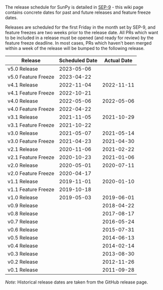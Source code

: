 The release schedule for SunPy is detailed in [SEP-9](https://zenodo.org/record/3261800) - this wiki page contains concrete dates for past and future releases and feature freeze dates.

Releases are scheduled for the first Friday in the month set by SEP-9, and feature freezes are two weeks prior to the release date. All PRs which want to be included in a release must be opened (and ready for review) by the feature freeze deadline. In most cases, PRs which haven't been merged within a week of the release will be bumped to the following release.

| Release             | Scheduled Date | Actual Date |
| ------------------- | -------------- | ----------- |
| v5.0 Release        |     2023-05-06 |             |
| v5.0 Feature Freeze |     2023-04-22 |             |
| v4.1 Release        |     2022-11-04 | 2022-11-11  |
| v4.1 Feature Freeze |     2022-10-21 |             |
| v4.0 Release        |     2022-05-06 |  2022-05-06 |
| v4.0 Feature Freeze |     2022-04-22 |             |
| v3.1 Release        |     2021-11-05 |  2021-10-29 |
| v3.1 Feature Freeze |     2021-10-22 |             |
| v3.0 Release        |     2021-05-07 |  2021-05-14 |
| v3.0 Feature Freeze |     2021-04-23 |  2021-04-30 |
| v2.1 Release        |     2020-11-06 |  2021-02-22 |
| v2.1 Feature Freeze |     2020-10-23 |  2021-01-06 |
| v2.0 Release        |     2020-05-01 |  2020-07-11 |
| v2.0 Feature Freeze |     2020-04-17 |             |
| v1.1 Release        |     2019-11-01 |  2020-01-10 |
| v1.1 Feature Freeze |     2019-10-18 |             |
| v1.0 Release        |     2019-05-03 |  2019-06-01 |
| v0.9 Release        |                |  2018-04-22 |
| v0.8 Release        |                |  2017-08-17 |
| v0.7 Release        |                |  2016-05-24 |
| v0.6 Release        |                |  2015-07-31 |
| v0.5 Release        |                |  2014-06-13 |
| v0.4 Release        |                |  2014-02-14 |
| v0.3 Release        |                |  2013-08-30 |
| v0.2 Release        |                |  2012-11-26 |
| v0.1 Release        |                |  2011-09-28 |

*Note:* Historical release dates are taken from the GitHub release page.
